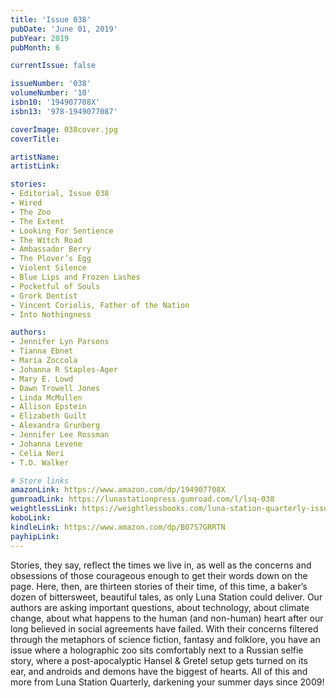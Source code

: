 ```yaml
---
title: 'Issue 038'
pubDate: 'June 01, 2019'
pubYear: 2019
pubMonth: 6

currentIssue: false

issueNumber: '038'
volumeNumber: '10'
isbn10: '194907708X'
isbn13: '978-1949077087'

coverImage: 038cover.jpg
coverTitle: 

artistName: 
artistLink: 

stories:
- Editorial, Issue 038
- Wired
- The Zoo
- The Extent
- Looking For Sentience
- The Witch Road
- Ambassador Berry
- The Plover’s Egg
- Violent Silence
- Blue Lips and Frozen Lashes
- Pocketful of Souls
- Grork Dentist
- Vincent Coriolis, Father of the Nation
- Into Nothingness

authors:
- Jennifer Lyn Parsons
- Tianna Ebnet
- Maria Zoccola
- Johanna R Staples-Ager
- Mary E. Lowd
- Dawn Trowell Jones
- Linda McMullen
- Allison Epstein
- Elizabeth Guilt
- Alexandra Grunberg
- Jennifer Lee Rossman
- Johanna Levene
- Celia Neri
- T.D. Walker

# Store links
amazonLink: https://www.amazon.com/dp/194907708X
gumroadLink: https://lunastationpress.gumroad.com/l/lsq-038
weightlessLink: https://weightlessbooks.com/luna-station-quarterly-issue-038/
koboLink: 
kindleLink: https://www.amazon.com/dp/B07S7GRRTN
payhipLink: 
---
```


Stories, they say, reflect the times we live in, as well as the concerns and obsessions of those courageous enough to get their words down on the page. Here, then, are thirteen stories of their time, of this time, a baker’s dozen of bittersweet, beautiful tales, as only Luna Station could deliver.
Our authors are asking important questions, about technology, about climate change, about what happens to the human (and non-human) heart after our long believed in social agreements have failed. With their concerns filtered through the metaphors of science fiction, fantasy and folklore, you have an issue where a holographic zoo sits comfortably next to a Russian selfie story, where a post-apocalyptic Hansel &amp; Gretel setup gets turned on its ear, and androids and demons have the biggest of hearts.
All of this and more from Luna Station Quarterly, darkening your summer days since 2009!
